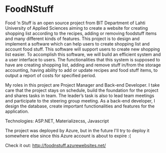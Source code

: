 # FoodNStuff
Food ‘n Stuff is an open source project from BIT Department of Lahti University of Applied Sciences aiming to create a website for creating shopping list according to the recipes, adding or removing foodstuff items and many different kinds of features.
This project is to design and implement a software which can help users to create shopping list and account food stuff. This software will support users to create new shopping list easier. To accomplish this software, we will build an efficient system and a user interface to users. The functionalities that this system is supposed to have are creating shopping list, adding and remove stuff in/from the storage accounting, having ability to add or update recipes and food stuff items, to output a report of costs for specified period.

My roles in this project are Project Manager and Back-end Developer. I take care that the project stays on schedule, build the foundation for the project and shares tasks in team. The leader’s task is also to lead team meetings and participate to the steering group meeting. As a back-end developer, I design the database, create important functionalities and features for the application.

Technologies: ASP.NET, Materializecss, Javascript

The project was deployed by Azure, but in the future I'll try to deploy it somewhere else since this Azure account is about to expire :(

Check it out: http://foodnstuff.azurewebsites.net/
